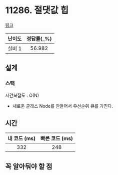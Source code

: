 # 11286. 절댓값 힙

[링크](https://www.acmicpc.net/problem/11286)

| 난이도  | 정답률(\_%) |
|:----:| :---------: |
| 실버 1 |   56.982    |

## 설계

### 스택
시간복잡도 : O(N)

- 새로운 클래스 Node를 만들어서 우선순위 큐를 가진다.

## 시간

| 내 코드 (ms) | 빠른 코드 (ms) |
|:---------:| :------------: |
|    332    |      248      |

## 꼭 알아둬야 할 점
